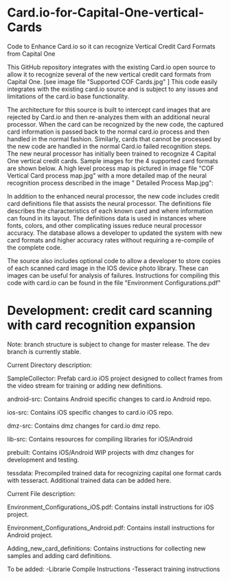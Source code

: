 # Card.io-for-Capital-One-vertical-Cards
Code to Enhance Card.io so it can recognize Vertical Credit Card Formats from Capital One

This GitHub repository integrates with the existing Card.io open source to allow it to recognize several of the new vertical credit card
formats from Capital One. [see image file "Supported COF Cards.jpg" ] This code easily integrates with the existing card.io source and
is subject to any issues and limitations of the card.io base functionality.

The architecture for this source is built to intercept card images that are rejected by Card.io and then re-analyzes them with an
additional neural processor. When the card can be recognized by the new code, the captured card information is passed back to the normal
card.io process and then handled in the normal fashion. Similarly, cards that cannot be processed by the new code are handled in the
normal Card.io failed recognition steps. The new neural processor has initially been trained to recognize 4 Capital One vertical credit
cards. Sample images for the 4 supported card formats are shown below. A high level process map is pictured in image file "COF Vertical
Card process map.jpg" with a more detailed map of the neural recognition process described in the image " Detailed Process Map.jpg":

In addition to the enhanced neural processor, the new code includes credit card definitions file that assists the neural processor. 
The definitions file describes the characteristics of each known card and where information can found in its layout. The definitions 
data is used in instances where fonts, colors, and other complicating issues reduce neural processor accuracy. The database allows 
a developer to updated the system with new card formats and higher accuracy rates without requiring a re-compile of the complete code.

The source also includes optional code to allow a developer to store copies of each scanned card image in the IOS device photo library.
These can images can be useful for analysis of failures. 
Instructions for compiling this code with card.io can be found in the file "Environment Configurations.pdf" 


# Development: credit card scanning with card recognition expansion 
Note: branch structure is subject to change for master release. The dev branch is currently stable. 

Current Directory description:

SampleCollector: 
	Prefab card.io iOS project designed to collect frames from the video stream for training
	or adding new definitions. 

android-src: 
	 Contains Android specific changes to card.io Android repo.

ios-src:
	Contains iOS specific changes to card.io iOS repo.

dmz-src: 
	Contains dmz changes for card.io dmz repo.

lib-src: 
	Contains resources for compiling libraries for iOS/Android

prebuilt: 
	Contains iOS/Android WIP projects with dmz changes for development and testing.

tessdata: 
	Precompiled trained data for recognizing capital one format cards with tesseract. Additional trained data can be added here.

Current File description:

Environment_Configurations_iOS.pdf:
	Contains install instructions for iOS project.

Environment_Configurations_Android.pdf:
	Contains install instructions for Android project.

Adding_new_card_definitions:
	Contains instructions for collecting new samples and adding card definitions.

To be added:
	-Librarie Compile Instructions
 	-Tesseract training instructions





